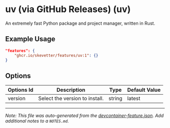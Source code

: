 
# uv (via GitHub Releases) (uv)

An extremely fast Python package and project manager, written in Rust.

## Example Usage

```json
"features": {
    "ghcr.io/skevetter/features/uv:1": {}
}
```

## Options

| Options Id | Description | Type | Default Value |
|-----|-----|-----|-----|
| version | Select the version to install. | string | latest |



---

_Note: This file was auto-generated from the [devcontainer-feature.json](https://github.com/skevetter/features/blob/main/src/uv/devcontainer-feature.json).  Add additional notes to a `NOTES.md`._
